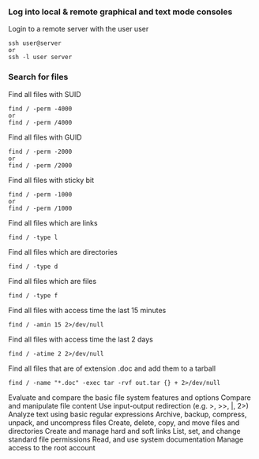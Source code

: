 ### Log into local & remote graphical and text mode consoles

Login to a remote server with the user user
```
ssh user@server 
or
ssh -l user server
```

### Search for files

Find all files with SUID
```
find / -perm -4000 
or
find / -perm /4000
```
Find all files with GUID
```
find / -perm -2000
or
find / -perm /2000
```


Find all files with sticky bit
```
find / -perm -1000
or
find / -perm /1000
```

Find all files which are links
```
find / -type l
```

Find all files which are directories
```
find / -type d
```
Find all files which are files
```
find / -type f
```

Find all files with access time the last 15 minutes
```
find / -amin 15 2>/dev/null
```

Find all files with access time the last 2 days
```
find / -atime 2 2>/dev/null
```

Find all files that are of extension .doc and add them to a tarball
```
find / -name "*.doc" -exec tar -rvf out.tar {} + 2>/dev/null
```

Evaluate and compare the basic file system features and options
Compare and manipulate file content
Use input-output redirection (e.g. >, >>, |, 2>)
Analyze text using basic regular expressions
Archive, backup, compress, unpack, and uncompress files
Create, delete, copy, and move files and directories
Create and manage hard and soft links
List, set, and change standard file permissions
Read, and use system documentation
Manage access to the root account

